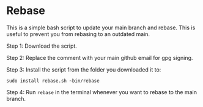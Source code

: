 # Rebase
This is a simple bash script to update your main branch and rebase. This is useful to prevent you from rebasing to an outdated main.

Step 1: Download the script.

Step 2: Replace the comment with your main github email for gpg signing.

Step 3: Install the script from the folder you downloaded it to:

`sudo install rebase.sh ~bin/rebase`

Step 4: Run `rebase` in the terminal whenever you want to rebase to the main branch.
